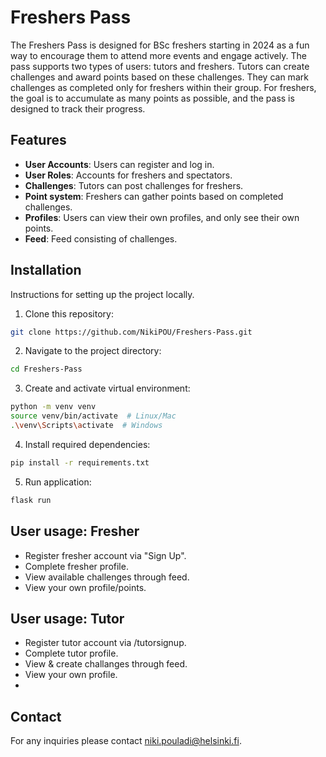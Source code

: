 # Freshers Pass
The Freshers Pass is designed for BSc freshers starting in 2024 as a fun way to encourage them to attend more events and engage actively.
The pass supports two types of users: tutors and freshers. Tutors can create challenges and award points based on these challenges. They can mark challenges as completed only for freshers within their group.
For freshers, the goal is to accumulate as many points as possible, and the pass is designed to track their progress.

## Features

- **User Accounts**: Users can register and log in.
- **User Roles**: Accounts for freshers and spectators.
- **Challenges**: Tutors can post challenges for freshers.
- **Point system**: Freshers can gather points based on completed challenges.
- **Profiles**: Users can view their own profiles, and only see their own points.
- **Feed**: Feed consisting of challenges.

## Installation
Instructions for setting up the project locally.

1. Clone this repository:
```sh
git clone https://github.com/NikiPOU/Freshers-Pass.git
```
2. Navigate to the project directory:
```sh
cd Freshers-Pass
```
3. Create and activate virtual environment:
```sh
python -m venv venv
source venv/bin/activate  # Linux/Mac
.\venv\Scripts\activate  # Windows
```
4. Install required dependencies:
```sh
pip install -r requirements.txt
```
5. Run application:
```sh
flask run
```

## User usage: Fresher
- Register fresher account via "Sign Up".
- Complete fresher profile.
- View available challenges through feed.
- View your own profile/points.

## User usage: Tutor
- Register tutor account via /tutorsignup.
- Complete tutor profile.
- View & create challanges through feed.
- View your own profile.
- 
## Contact
For any inquiries please contact niki.pouladi@helsinki.fi.
